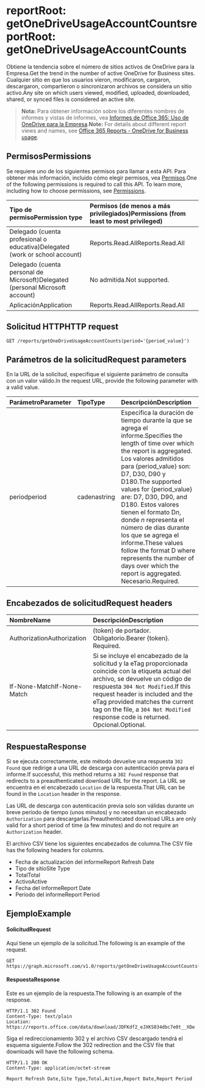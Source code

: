 # <a name="reportroot-getonedriveusageaccountcounts"></a><span data-ttu-id="6100a-101">reportRoot: getOneDriveUsageAccountCounts</span><span class="sxs-lookup"><span data-stu-id="6100a-101">reportRoot: getOneDriveUsageAccountCounts</span></span>

<span data-ttu-id="6100a-102">Obtiene la tendencia sobre el número de sitios activos de OneDrive para la Empresa.</span><span class="sxs-lookup"><span data-stu-id="6100a-102">Get the trend in the number of active OneDrive for Business sites.</span></span> <span data-ttu-id="6100a-103">Cualquier sitio en que los usuarios vieron, modificaron, cargaron, descargaron, compartieron o sincronizaron archivos se considera un sitio activo.</span><span class="sxs-lookup"><span data-stu-id="6100a-103">Any site on which users viewed, modified, uploaded, downloaded, shared, or synced files is considered an active site.</span></span>

> <span data-ttu-id="6100a-104">**Nota:** Para obtener información sobre los diferentes nombres de informes y vistas de informes, vea [Informes de Office 365: Uso de OneDrive para la Empresa](https://support.office.com/client/OneDrive-for-Business-usage-0de3b312-c4e8-4e4b-a02d-32b2f726a680).</span><span class="sxs-lookup"><span data-stu-id="6100a-104">**Note:** For details about different report views and names, see [Office 365 Reports - OneDrive for Business usage](https://support.office.com/client/OneDrive-for-Business-usage-0de3b312-c4e8-4e4b-a02d-32b2f726a680).</span></span>

## <a name="permissions"></a><span data-ttu-id="6100a-105">Permisos</span><span class="sxs-lookup"><span data-stu-id="6100a-105">Permissions</span></span>

<span data-ttu-id="6100a-p102">Se requiere uno de los siguientes permisos para llamar a esta API. Para obtener más información, incluido cómo elegir permisos, vea [Permisos](../../../concepts/permissions_reference.md).</span><span class="sxs-lookup"><span data-stu-id="6100a-p102">One of the following permissions is required to call this API. To learn more, including how to choose permissions, see [Permissions](../../../concepts/permissions_reference.md).</span></span>

| <span data-ttu-id="6100a-108">Tipo de permiso</span><span class="sxs-lookup"><span data-stu-id="6100a-108">Permission type</span></span>                        | <span data-ttu-id="6100a-109">Permisos (de menos a más privilegiados)</span><span class="sxs-lookup"><span data-stu-id="6100a-109">Permissions (from least to most privileged)</span></span> |
| :------------------------------------- | :--------------------------------------- |
| <span data-ttu-id="6100a-110">Delegado (cuenta profesional o educativa)</span><span class="sxs-lookup"><span data-stu-id="6100a-110">Delegated (work or school account)</span></span>     | <span data-ttu-id="6100a-111">Reports.Read.All</span><span class="sxs-lookup"><span data-stu-id="6100a-111">Reports.Read.All</span></span>                         |
| <span data-ttu-id="6100a-112">Delegado (cuenta personal de Microsoft)</span><span class="sxs-lookup"><span data-stu-id="6100a-112">Delegated (personal Microsoft account)</span></span> | <span data-ttu-id="6100a-113">No admitida.</span><span class="sxs-lookup"><span data-stu-id="6100a-113">Not supported.</span></span>                           |
| <span data-ttu-id="6100a-114">Aplicación</span><span class="sxs-lookup"><span data-stu-id="6100a-114">Application</span></span>                            | <span data-ttu-id="6100a-115">Reports.Read.All</span><span class="sxs-lookup"><span data-stu-id="6100a-115">Reports.Read.All</span></span>                         |

## <a name="http-request"></a><span data-ttu-id="6100a-116">Solicitud HTTP</span><span class="sxs-lookup"><span data-stu-id="6100a-116">HTTP request</span></span>

<!-- { "blockType": "ignored" } --> 

```http
GET /reports/getOneDriveUsageAccountCounts(period='{period_value}')
```

## <a name="request-parameters"></a><span data-ttu-id="6100a-117">Parámetros de la solicitud</span><span class="sxs-lookup"><span data-stu-id="6100a-117">Request parameters</span></span>

<span data-ttu-id="6100a-118">En la URL de la solicitud, especifique el siguiente parámetro de consulta con un valor válido.</span><span class="sxs-lookup"><span data-stu-id="6100a-118">In the request URL, provide the following parameter with a valid value.</span></span>

| <span data-ttu-id="6100a-119">Parámetro</span><span class="sxs-lookup"><span data-stu-id="6100a-119">Parameter</span></span> | <span data-ttu-id="6100a-120">Tipo</span><span class="sxs-lookup"><span data-stu-id="6100a-120">Type</span></span>   | <span data-ttu-id="6100a-121">Descripción</span><span class="sxs-lookup"><span data-stu-id="6100a-121">Description</span></span>                              |
| :-------- | :----- | :--------------------------------------- |
| <span data-ttu-id="6100a-122">period</span><span class="sxs-lookup"><span data-stu-id="6100a-122">period</span></span>    | <span data-ttu-id="6100a-123">cadena</span><span class="sxs-lookup"><span data-stu-id="6100a-123">string</span></span> | <span data-ttu-id="6100a-124">Especifica la duración de tiempo durante la que se agrega el informe.</span><span class="sxs-lookup"><span data-stu-id="6100a-124">Specifies the length of time over which the report is aggregated.</span></span> <span data-ttu-id="6100a-125">Los valores admitidos para {period_value} son: D7, D30, D90 y D180.</span><span class="sxs-lookup"><span data-stu-id="6100a-125">The supported values for {period_value} are: D7, D30, D90, and D180.</span></span> <span data-ttu-id="6100a-126">Estos valores tienen el formato D*n*, donde *n* representa el número de días durante los que se agrega el informe.</span><span class="sxs-lookup"><span data-stu-id="6100a-126">These values follow the format D   where    represents the number of days over which the report is aggregated.</span></span> <span data-ttu-id="6100a-127">Necesario.</span><span class="sxs-lookup"><span data-stu-id="6100a-127">Required.</span></span> |

## <a name="request-headers"></a><span data-ttu-id="6100a-128">Encabezados de solicitud</span><span class="sxs-lookup"><span data-stu-id="6100a-128">Request headers</span></span>

| <span data-ttu-id="6100a-129">Nombre</span><span class="sxs-lookup"><span data-stu-id="6100a-129">Name</span></span>          | <span data-ttu-id="6100a-130">Descripción</span><span class="sxs-lookup"><span data-stu-id="6100a-130">Description</span></span>                              |
| :------------ | :--------------------------------------- |
| <span data-ttu-id="6100a-131">Authorization</span><span class="sxs-lookup"><span data-stu-id="6100a-131">Authorization</span></span> | <span data-ttu-id="6100a-p104">{token} de portador. Obligatorio.</span><span class="sxs-lookup"><span data-stu-id="6100a-p104">Bearer {token}. Required.</span></span>                |
| <span data-ttu-id="6100a-134">If-None-Match</span><span class="sxs-lookup"><span data-stu-id="6100a-134">If-None-Match</span></span> | <span data-ttu-id="6100a-135">Si se incluye el encabezado de la solicitud y la eTag proporcionada coincide con la etiqueta actual del archivo, se devuelve un código de respuesta `304 Not Modified`.</span><span class="sxs-lookup"><span data-stu-id="6100a-135">If this request header is included and the eTag provided matches the current tag on the file, a `304 Not Modified` response code is returned.</span></span> <span data-ttu-id="6100a-136">Opcional.</span><span class="sxs-lookup"><span data-stu-id="6100a-136">Optional.</span></span> |

## <a name="response"></a><span data-ttu-id="6100a-137">Respuesta</span><span class="sxs-lookup"><span data-stu-id="6100a-137">Response</span></span>

<span data-ttu-id="6100a-138">Si se ejecuta correctamente, este método devuelve una respuesta `302 Found` que redirige a una URL de descarga con autenticación previa para el informe.</span><span class="sxs-lookup"><span data-stu-id="6100a-138">If successful, this method returns a `302 Found` response that redirects to a preauthenticated download URL for the report.</span></span> <span data-ttu-id="6100a-139">La URL se encuentra en el encabezado `Location` de la respuesta.</span><span class="sxs-lookup"><span data-stu-id="6100a-139">That URL can be found in the `Location` header in the response.</span></span>

<span data-ttu-id="6100a-140">Las URL de descarga con autenticación previa solo son válidas durante un breve período de tiempo (unos minutos) y no necesitan un encabezado `Authorization` para descargarlas.</span><span class="sxs-lookup"><span data-stu-id="6100a-140">Preauthenticated download URLs are only valid for a short period of time (a few minutes) and do not require an `Authorization` header.</span></span>

<span data-ttu-id="6100a-141">El archivo CSV tiene los siguientes encabezados de columna.</span><span class="sxs-lookup"><span data-stu-id="6100a-141">The CSV file has the following headers for columns.</span></span>

- <span data-ttu-id="6100a-142">Fecha de actualización del informe</span><span class="sxs-lookup"><span data-stu-id="6100a-142">Report Refresh Date</span></span>
- <span data-ttu-id="6100a-143">Tipo de sitio</span><span class="sxs-lookup"><span data-stu-id="6100a-143">Site Type</span></span>
- <span data-ttu-id="6100a-144">Total</span><span class="sxs-lookup"><span data-stu-id="6100a-144">Total</span></span>
- <span data-ttu-id="6100a-145">Activo</span><span class="sxs-lookup"><span data-stu-id="6100a-145">Active</span></span>
- <span data-ttu-id="6100a-146">Fecha del informe</span><span class="sxs-lookup"><span data-stu-id="6100a-146">Report Date</span></span>
- <span data-ttu-id="6100a-147">Período del informe</span><span class="sxs-lookup"><span data-stu-id="6100a-147">Report Period</span></span>

## <a name="example"></a><span data-ttu-id="6100a-148">Ejemplo</span><span class="sxs-lookup"><span data-stu-id="6100a-148">Example</span></span>

#### <a name="request"></a><span data-ttu-id="6100a-149">Solicitud</span><span class="sxs-lookup"><span data-stu-id="6100a-149">Request</span></span>

<span data-ttu-id="6100a-150">Aquí tiene un ejemplo de la solicitud.</span><span class="sxs-lookup"><span data-stu-id="6100a-150">The following is an example of the request.</span></span>

<!-- {
  "blockType": "request",
  "name": "reportroot_getonedriveusageaccountcounts"
}-->

```http
GET https://graph.microsoft.com/v1.0/reports/getOneDriveUsageAccountCounts(period='D7')
```

#### <a name="response"></a><span data-ttu-id="6100a-151">Respuesta</span><span class="sxs-lookup"><span data-stu-id="6100a-151">Response</span></span>

<span data-ttu-id="6100a-152">Este es un ejemplo de la respuesta.</span><span class="sxs-lookup"><span data-stu-id="6100a-152">The following is an example of the response.</span></span>

<!-- { "blockType": "ignored" } --> 

```http
HTTP/1.1 302 Found
Content-Type: text/plain
Location: https://reports.office.com/data/download/JDFKdf2_eJXKS034dbc7e0t__XDe
```

<span data-ttu-id="6100a-153">Siga el redireccionamiento 302 y el archivo CSV descargado tendrá el esquema siguiente.</span><span class="sxs-lookup"><span data-stu-id="6100a-153">Follow the 302 redirection and the CSV file that downloads will have the following schema.</span></span>

<!-- {
  "blockType": "response",
  "truncated": true,
  "@odata.type": "stream"
} -->

```http
HTTP/1.1 200 OK
Content-Type: application/octet-stream

Report Refresh Date,Site Type,Total,Active,Report Date,Report Period
```
